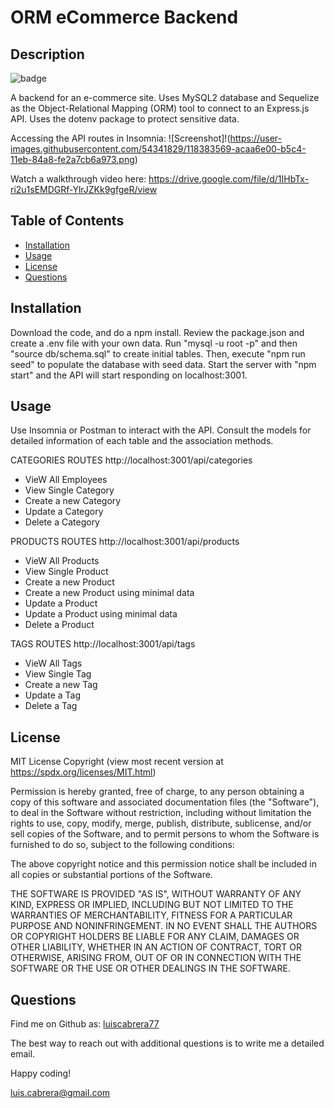 # ORM eCommerce Backend

## Description
![badge](https://img.shields.io/badge/license-MIT-blue)

A backend for an e-commerce site. Uses MySQL2 database and Sequelize as the Object-Relational Mapping (ORM) tool to connect to an Express.js API. Uses the dotenv package to protect sensitive data.

Accessing the API routes in Insomnia:
![Screenshot]!(https://user-images.githubusercontent.com/54341829/118383569-acaa6e00-b5c4-11eb-84a8-fe2a7cb6a973.png)

Watch a walkthrough video here: https://drive.google.com/file/d/1IHbTx-ri2u1sEMDGRf-YlrJZKk9gfgeR/view

## Table of Contents
- [Installation](#installation)
- [Usage](#usage)
- [License](#license)
- [Questions](#questions)

## Installation
Download the code, and do a npm install. Review the package.json and create a .env file with your own data. Run "mysql -u root -p" and then "source db/schema.sql" to create initial tables. Then, execute "npm run seed" to populate the database with seed data. Start the server with "npm start" and the API will start responding on localhost:3001.

## Usage
Use Insomnia or Postman to interact with the API. Consult the models for detailed information of each table and the association methods.

CATEGORIES ROUTES
http://localhost:3001/api/categories

- VieW All Employees
- View Single Category
- Create a new Category
- Update a Category
- Delete a Category

PRODUCTS ROUTES
http://localhost:3001/api/products

- VieW All Products
- View Single Product
- Create a new Product
- Create a new Product using minimal data
- Update a Product
- Update a Product using minimal data
- Delete a Product

TAGS ROUTES
http://localhost:3001/api/tags

- VieW All Tags
- View Single Tag
- Create a new Tag
- Update a Tag
- Delete a Tag

## License

MIT License Copyright
(view most recent version at https://spdx.org/licenses/MIT.html)

Permission is hereby granted, free of charge, to any person obtaining a copy 
of this software and associated documentation files (the "Software"), to deal 
in the Software without restriction, including without limitation the rights 
to use, copy, modify, merge, publish, distribute, sublicense, and/or sell 
copies of the Software, and to permit persons to whom the Software is 
furnished to do so, subject to the following conditions:

The above copyright notice and this permission notice shall be included in all 
copies or substantial portions of the Software.

THE SOFTWARE IS PROVIDED "AS IS", WITHOUT WARRANTY OF ANY KIND, EXPRESS OR 
IMPLIED, INCLUDING BUT NOT LIMITED TO THE WARRANTIES OF MERCHANTABILITY, 
FITNESS FOR A PARTICULAR PURPOSE AND NONINFRINGEMENT. IN NO EVENT SHALL THE 
AUTHORS OR COPYRIGHT HOLDERS BE LIABLE FOR ANY CLAIM, DAMAGES OR OTHER 
LIABILITY, WHETHER IN AN ACTION OF CONTRACT, TORT OR OTHERWISE, ARISING FROM, 
OUT OF OR IN CONNECTION WITH THE SOFTWARE OR THE USE OR OTHER DEALINGS IN THE 
SOFTWARE.

## Questions
Find me on Github as: [luiscabrera77](https://github.com/luiscabrera77)

The best way to reach out with additional questions is to write me a detailed email. 

Happy coding!

luis.cabrera@gmail.com
